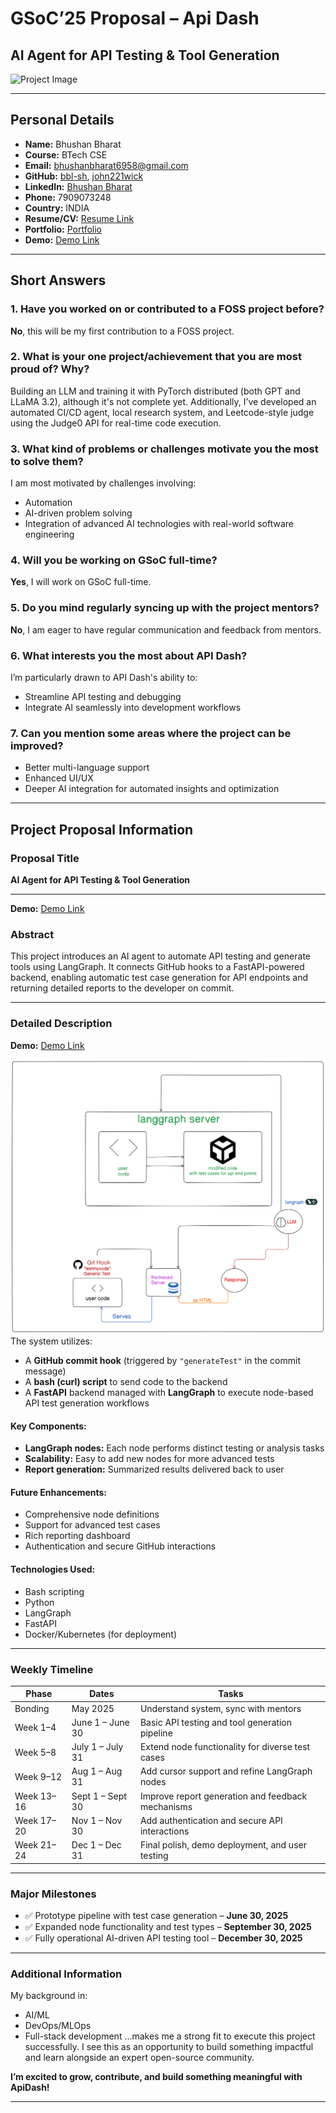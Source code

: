 # GSoC’25 Proposal – Api Dash
## AI Agent for API Testing & Tool Generation

![Project Image](./image.png)

---

## Personal Details

- **Name:** Bhushan Bharat
- **Course:** BTech CSE
- **Email:** [bhushanbharat6958@gmail.com](mailto:bhushanbharat6958@gmail.com)
- **GitHub:** [bbl-sh](https://github.com/bbl-sh), [john221wick](https://github.com/john221wick)
- **LinkedIn:** [Bhushan Bharat](https://www.linkedin.com/in/bhushan-bharat-51ba4825b/)
- **Phone:** 7909073248
- **Country:** INDIA
- **Resume/CV:** [Resume Link](https://drive.google.com/file/d/1di1XTSOw8C9xMpKPW94LQwbRaHlXkzLj/view?usp=drive_link)
- **Portfolio:** [Portfolio](https://portfolio-bhushans-projects-ab4d9b37.vercel.app/)
- **Demo:** [Demo Link](https://youtu.be/il35dcY8U4k?si=Yo7A6U1owad6kfan)
---

## Short Answers

### 1. Have you worked on or contributed to a FOSS project before?
**No**, this will be my first contribution to a FOSS project.

### 2. What is your one project/achievement that you are most proud of? Why?
Building an LLM and training it with PyTorch distributed (both GPT and LLaMA 3.2), although it's not complete yet. Additionally, I’ve developed an automated CI/CD agent, local research system, and Leetcode-style judge using the Judge0 API for real-time code execution.

### 3. What kind of problems or challenges motivate you the most to solve them?
I am most motivated by challenges involving:
- Automation
- AI-driven problem solving
- Integration of advanced AI technologies with real-world software engineering

### 4. Will you be working on GSoC full-time?
**Yes**, I will work on GSoC full-time.

### 5. Do you mind regularly syncing up with the project mentors?
**No**, I am eager to have regular communication and feedback from mentors.

### 6. What interests you the most about API Dash?
I’m particularly drawn to API Dash's ability to:
- Streamline API testing and debugging
- Integrate AI seamlessly into development workflows

### 7. Can you mention some areas where the project can be improved?
- Better multi-language support
- Enhanced UI/UX
- Deeper AI integration for automated insights and optimization

---

## Project Proposal Information

### Proposal Title
**AI Agent for API Testing & Tool Generation**

---
**Demo:** [Demo Link](https://youtu.be/il35dcY8U4k?si=Yo7A6U1owad6kfan)

### Abstract
This project introduces an AI agent to automate API testing and generate tools using LangGraph. It connects GitHub hooks to a FastAPI-powered backend, enabling automatic test case generation for API endpoints and returning detailed reports to the developer on commit.

---

### Detailed Description

**Demo:** [Demo Link](https://youtu.be/il35dcY8U4k?si=Yo7A6U1owad6kfan)

![Workflow Diagram](./images/apiDash.png)
The system utilizes:
- A **GitHub commit hook** (triggered by `"generateTest"` in the commit message)
- A **bash (curl) script** to send code to the backend
- A **FastAPI** backend managed with **LangGraph** to execute node-based API test generation workflows

#### Key Components:
- **LangGraph nodes:** Each node performs distinct testing or analysis tasks
- **Scalability:** Easy to add new nodes for more advanced tests
- **Report generation:** Summarized results delivered back to user

#### Future Enhancements:
- Comprehensive node definitions
- Support for advanced test cases
- Rich reporting dashboard
- Authentication and secure GitHub interactions

#### Technologies Used:
- Bash scripting
- Python
- LangGraph
- FastAPI
- Docker/Kubernetes (for deployment)

---

### Weekly Timeline

| Phase       | Dates             | Tasks                                              |
|-------------|-------------------|----------------------------------------------------|
| Bonding     | May 2025          | Understand system, sync with mentors               |
| Week 1–4    | June 1 – June 30  | Basic API testing and tool generation pipeline     |
| Week 5–8    | July 1 – July 31  | Extend node functionality for diverse test cases   |
| Week 9–12   | Aug 1 – Aug 31    | Add cursor support and refine LangGraph nodes      |
| Week 13–16  | Sept 1 – Sept 30  | Improve report generation and feedback mechanisms  |
| Week 17–20  | Nov 1 – Nov 30    | Add authentication and secure API interactions     |
| Week 21–24  | Dec 1 – Dec 31    | Final polish, demo deployment, and user testing    |

---

### Major Milestones

- ✅ Prototype pipeline with test case generation – **June 30, 2025**
- ✅ Expanded node functionality and test types – **September 30, 2025**
- ✅ Fully operational AI-driven API testing tool – **December 30, 2025**

---

### Additional Information
My background in:
- AI/ML
- DevOps/MLOps
- Full-stack development
…makes me a strong fit to execute this project successfully. I see this as an opportunity to build something impactful and learn alongside an expert open-source community.

**I’m excited to grow, contribute, and build something meaningful with ApiDash!**

---
